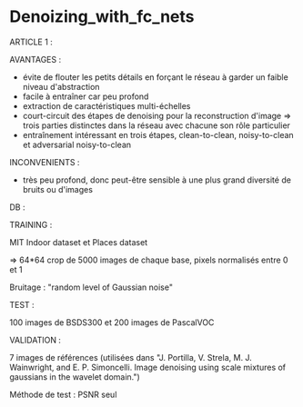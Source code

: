 # Denoizing_with_fc_nets

ARTICLE 1 :

AVANTAGES :
- évite de flouter les petits détails en forçant le réseau à garder un faible niveau d'abstraction
- facile à entraîner car peu profond
- extraction de caractéristiques multi-échelles
- court-circuit des étapes de denoising pour la reconstruction d'image => trois parties distinctes dans la réseau avec chacune son rôle particulier
- entraînement intéressant en trois étapes, clean-to-clean, noisy-to-clean et adversarial noisy-to-clean

INCONVENIENTS :
- très peu profond, donc peut-être sensible à une plus grand diversité de bruits ou d'images

DB :

TRAINING :

MIT Indoor dataset et Places dataset

 => 64*64 crop de 5000 images de chaque base, pixels normalisés entre 0 et 1
 
Bruitage : "random level of Gaussian noise"

TEST :

100 images de BSDS300 et 200 images de PascalVOC

VALIDATION :

7 images de références (utilisées dans "J. Portilla, V. Strela, M. J. Wainwright, and E. P. Simoncelli. Image denoising using scale mixtures of gaussians in the wavelet domain.")


Méthode de test : PSNR seul
